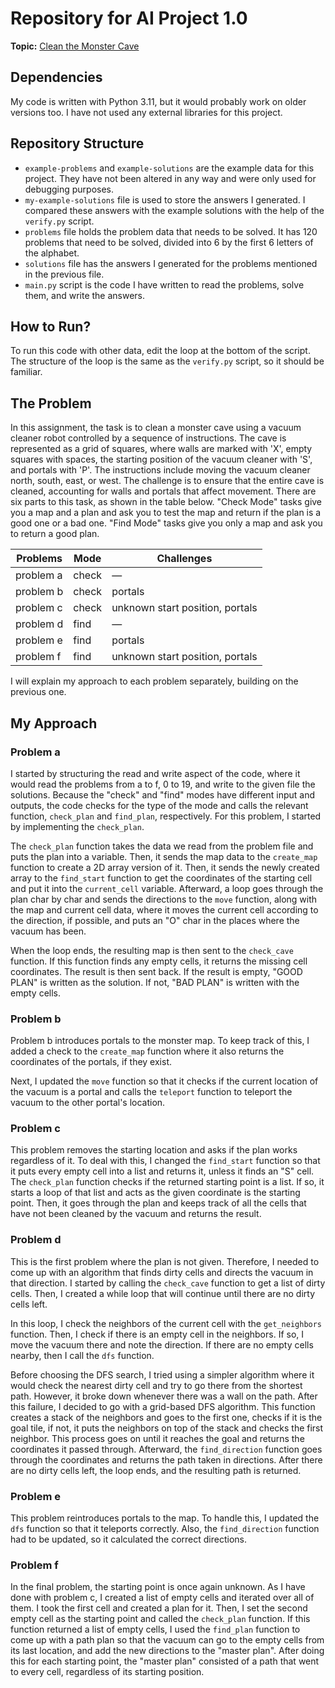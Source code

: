 # Repository for AI Project 1.0

**Topic:** [Clean the Monster Cave](https://kwarc.info/teaching/AISysProj/SS24/assignment-1.0.A.pdf)
## Dependencies

My code is written with Python 3.11, but it would probably work on older versions too. I have not used any external
libraries for this project.

## Repository Structure

- `example-problems` and `example-solutions` are the example data for this project. They have not been altered in any
  way and were only used for debugging purposes.
- `my-example-solutions` file is used to store the answers I generated. I compared these answers with the example
  solutions with the help of the `verify.py` script.
- `problems` file holds the problem data that needs to be solved. It has 120 problems that need to be solved, divided
  into 6 by the first 6 letters of the alphabet.
- `solutions` file has the answers I generated for the problems mentioned in the previous file.
- `main.py` script is the code I have written to read the problems, solve them, and write the answers.

## How to Run?

To run this code with other data, edit the loop at the bottom of the script. The structure of the loop is the same as
the `verify.py` script, so it should be familiar.

## The Problem

In this assignment, the task is to clean a monster cave using a vacuum cleaner robot controlled by a sequence of
instructions. The cave is represented as a grid of squares, where walls are marked with 'X', empty squares with spaces,
the starting position of the vacuum cleaner with 'S', and portals with 'P'. The instructions include moving the vacuum
cleaner north, south, east, or west. The challenge is to ensure that the entire cave is cleaned, accounting for walls
and portals that affect movement. There are six parts to this task, as shown in the table below. "Check Mode" tasks give
you a map and a plan and ask you to test the map and return if the plan is a good one or a bad one. "Find Mode" tasks
give you only a map and ask you to return a good plan.

| Problems  | Mode  | Challenges                      |
|-----------|-------|---------------------------------|
| problem a | check | —                               |
| problem b | check | portals                         |
| problem c | check | unknown start position, portals |
| problem d | find  | —                               |
| problem e | find  | portals                         |
| problem f | find  | unknown start position, portals |

I will explain my approach to each problem separately, building on the previous one.

## My Approach

### Problem a

I started by structuring the read and write aspect of the code, where it would read the problems from a to f, 0 to 19,
and write to the given file the solutions. Because the "check" and "find" modes have different input and outputs, the
code checks for the type of the mode and calls the relevant function, `check_plan` and `find_plan`, respectively. For
this problem, I started by implementing the `check_plan`.

The `check_plan` function takes the data we read from the problem file and puts the plan into a variable. Then, it sends
the map data to the `create_map` function to create a 2D array version of it. Then, it sends the newly created array to
the `find_start` function to get the coordinates of the starting cell and put it into the `current_cell` variable.
Afterward, a loop goes through the plan char by char and sends the directions to the `move` function, along with the map
and current cell data, where it moves the current cell according to the direction, if possible, and puts an "O" char in
the places where the vacuum has been.

When the loop ends, the resulting map is then sent to the `check_cave` function. If this function finds any empty cells,
it returns the missing cell coordinates. The result is then sent back. If the result is empty, "GOOD PLAN" is written as
the solution. If not, "BAD PLAN" is written with the empty cells.

### Problem b

Problem b introduces portals to the monster map. To keep track of this, I added a check to the `create_map` function
where it also returns the coordinates of the portals, if they exist.

Next, I updated the `move` function so that it checks if the current location of the vacuum is a portal and calls
the `teleport` function to teleport the vacuum to the other portal's location.

### Problem c

This problem removes the starting location and asks if the plan works regardless of it. To deal with this, I changed
the `find_start` function so that it puts every empty cell into a list and returns it, unless it finds an "S" cell.
The `check_plan` function checks if the returned starting point is a list. If so, it starts a loop of that list and acts
as the given coordinate is the starting point. Then, it goes through the plan and keeps track of all the cells that have
not been cleaned by the vacuum and returns the result.

### Problem d

This is the first problem where the plan is not given. Therefore, I needed to come up with an algorithm that finds dirty
cells and directs the vacuum in that direction. I started by calling the `check_cave` function to get a list of dirty
cells. Then, I created a while loop that will continue until there are no dirty cells left.

In this loop, I check the neighbors of the current cell with the `get_neighbors` function. Then, I check if there is an
empty cell in the neighbors. If so, I move the vacuum there and note the direction. If there are no empty cells nearby,
then I call the `dfs` function.

Before choosing the DFS search, I tried using a simpler algorithm where it would check the nearest dirty cell and try to
go there from the shortest path. However, it broke down whenever there was a wall on the path. After this failure, I
decided to go with a grid-based DFS algorithm. This function creates a stack of the neighbors and goes to the first one,
checks if it is the goal tile, if not, it puts the neighbors on top of the stack and checks the first neighbor. This
process goes on until it reaches the goal and returns the coordinates it passed through. Afterward, the `find_direction`
function goes through the coordinates and returns the path taken in directions. After there are no dirty cells left, the
loop ends, and the resulting path is returned.

### Problem e

This problem reintroduces portals to the map. To handle this, I updated the `dfs` function so that it teleports
correctly. Also, the `find_direction` function had to be updated, so it calculated the correct directions.

### Problem f

In the final problem, the starting point is once again unknown. As I have done with problem c, I created a list of empty
cells and iterated over all of them. I took the first cell and created a plan for it. Then, I set the second empty cell
as the starting point and called the `check_plan` function. If this function returned a list of empty cells, I used
the `find_plan` function to come up with a path plan so that the vacuum can go to the empty cells from its last
location, and add the new directions to the "master plan". After doing this for each starting point, the "master plan"
consisted of a path that went to every cell, regardless of its starting position.
